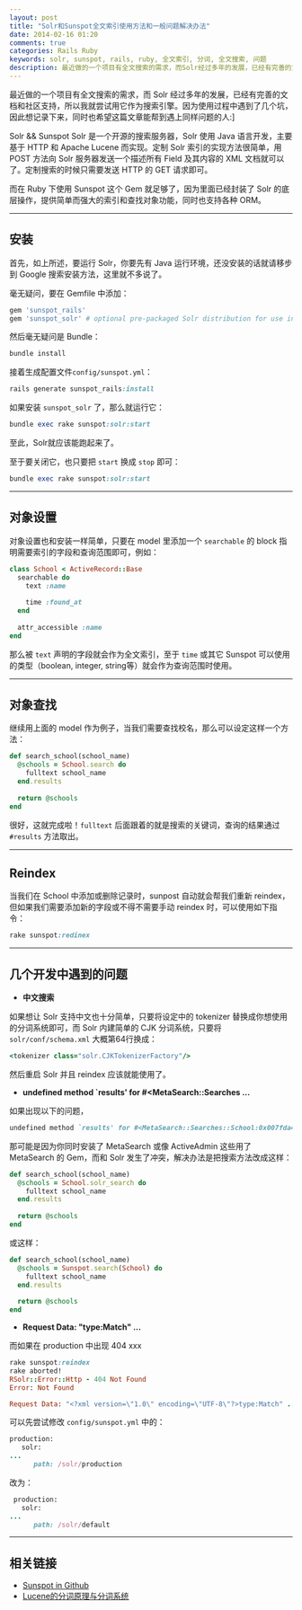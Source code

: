 ```yaml
---
layout: post
title: "Solr和Sunspot全文索引使用方法和一般问题解决办法"
date: 2014-02-16 01:20
comments: true
categories: Rails Ruby
keywords: solr, sunspot, rails, ruby, 全文索引, 分词, 全文搜索, 问题
description: 最近做的一个项目有全文搜索的需求，而Solr经过多年的发展，已经有完善的文档和社区支持，所以我就尝试用它作为搜索引擎。
---
```


最近做的一个项目有全文搜索的需求，而 Solr 经过多年的发展，已经有完善的文档和社区支持，所以我就尝试用它作为搜索引擎。因为使用过程中遇到了几个坑，因此想记录下来，同时也希望这篇文章能帮到遇上同样问题的人:]

 Solr && Sunspot
Solr 是一个开源的搜索服务器，Solr 使用 Java 语言开发，主要基于 HTTP 和 Apache Lucene 而实现。定制 Solr 索引的实现方法很简单，用 POST 方法向 Solr 服务器发送一个描述所有 Field 及其内容的 XML 文档就可以了。定制搜索的时候只需要发送 HTTP 的 GET 请求即可。

而在 Ruby 下使用 Sunspot 这个 Gem 就足够了，因为里面已经封装了 Solr 的底层操作，提供简单而强大的索引和查找对象功能，同时也支持各种 ORM。

---

## 安装

首先，如上所述，要运行 Solr，你要先有 Java 运行环境，还没安装的话就请移步到 Google 搜索安装方法，这里就不多说了。

毫无疑问，要在 Gemfile 中添加：

``` ruby
gem 'sunspot_rails'
gem 'sunspot_solr' # optional pre-packaged Solr distribution for use in development
```

然后毫无疑问是 Bundle：

``` ruby
bundle install
```

接着生成配置文件`config/sunspot.yml`：

``` ruby
rails generate sunspot_rails:install
```

如果安装 ```sunspot_solr``` 了，那么就运行它：

``` ruby
bundle exec rake sunspot:solr:start
```

至此，Solr就应该能跑起来了。

至于要关闭它，也只要把 ```start``` 换成 ```stop``` 即可：

``` ruby
bundle exec rake sunspot:solr:start
```

---

## 对象设置

对象设置也和安装一样简单，只要在 model 里添加一个 ```searchable``` 的 block 指明需要索引的字段和查询范围即可，例如：

``` ruby
class School < ActiveRecord::Base
  searchable do
    text :name
    
    time :found_at
  end
  
  attr_accessible :name
end
```

那么被 ```text``` 声明的字段就会作为全文索引，至于 ```time``` 或其它 Sunspot 可以使用的类型（boolean, integer, string等）就会作为查询范围时使用。

---

## 对象查找

继续用上面的 model 作为例子，当我们需要查找校名，那么可以设定这样一个方法：

``` ruby
def search_school(school_name)
  @schools = School.search do
    fulltext school_name
  end.results
  
  return @schools
end
```

很好，这就完成啦！```fulltext``` 后面跟着的就是搜索的关键词，查询的结果通过 ```#results``` 方法取出。

---

## Reindex

当我们在 School 中添加或删除记录时，sunpost 自动就会帮我们重新 reindex，但如果我们需要添加新的字段或不得不需要手动 reindex 时，可以使用如下指令：

``` ruby
rake sunspot:redinex
```

---

## 几个开发中遇到的问题

* __中文搜索__

如果想让 Solr 支持中文也十分简单，只要将设定中的 tokenizer 替换成你想使用的分词系统即可，而 Solr 内建简单的 CJK 分词系统，只要将 ```solr/conf/schema.xml``` 大概第64行换成：

``` ruby
<tokenizer class="solr.CJKTokenizerFactory"/>
```

然后重启 Solr 并且 reindex 应该就能使用了。

* __undefined method `results' for #<MetaSearch::Searches ...__

如果出现以下的问题，

``` ruby
undefined method `results' for #<MetaSearch::Searches::School:0x007fda483ef128>
```

那可能是因为你同时安装了 MetaSearch 或像 ActiveAdmin 这些用了 MetaSearch 的 Gem，而和 Solr 发生了冲突，解决办法是把搜索方法改成这样：

``` ruby
def search_school(school_name)
  @schools = School.solr_search do
    fulltext school_name
  end.results
  
  return @schools
end
```

或这样：

``` ruby
def search_school(school_name)
  @schools = Sunspot.search(School) do
    fulltext school_name
  end.results
  
  return @schools
end
```

* __Request Data: "<?xml version=\"1.0\" encoding=\"UTF-8\"?>type:Match" ...__

而如果在 production 中出现 404 xxx

``` ruby
rake sunspot:reindex
rake aborted!
RSolr::Error::Http - 404 Not Found
Error: Not Found

Request Data: "<?xml version=\"1.0\" encoding=\"UTF-8\"?>type:Match" ...
```

可以先尝试修改 ```config/sunspot.yml``` 中的：

``` ruby
production:
   solr:
...
      path: /solr/production
```

改为：

``` ruby
 production:
   solr:
...
      path: /solr/default
```

---

## 相关链接

* [Sunspot in Github](https://github.com/sunspot/sunspot)
* [Lucene的分词原理与分词系统](http://wwangcg.iteye.com/blog/1327670)

